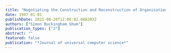 ```yaml
---
title: "Negotiating the Construction and Reconstruction of Organisational Memories"
date: 1997-01-01
publishDate: 2021-08-20T12:06:02.088203Z
authors: ["Simon Buckingham Shum"]
publication_types: ["2"]
abstract: ""
featured: false
publication: "*Journal of universal computer science*"
---
```


